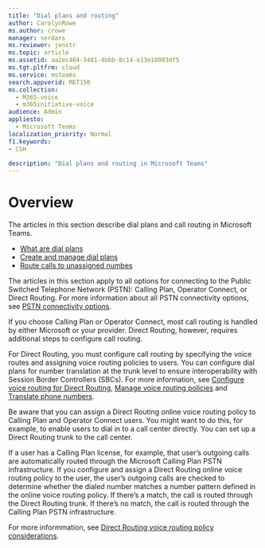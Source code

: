 ```yaml
---
title: "Dial plans and routing"
author: CarolynRowe
ms.author: crowe
manager: serdars
ms.reviewer: jenstr
ms.topic: article
ms.assetid: aa2ec464-3481-4bbb-8c14-e13e18093df5
ms.tgt.pltfrm: cloud
ms.service: msteams
search.appverid: MET150
ms.collection: 
  - M365-voice
  - m365initiative-voice
audience: Admin
appliesto: 
  - Microsoft Teams
localization_priority: Normal
f1.keywords:
- CSH

description: "Dial plans and routing in Microsoft Teams"
---
```


# Overview

The articles in this section describe dial plans and call routing in Microsoft Teams. 

- [What are dial plans](what-are-dial-plans.md)
- [Create and manage dial plans](create-and-manage-dial-plans.md)
- [Route calls to unassigned numbes](routing-calls-to-unassigned-numbers.md)

The articles in this section apply to all options for connecting to the Public Switched Telephone Network (PSTN): Calling Plan, Operator Connect, or Direct Routing. For more information about all PSTN connectivity options, see [PSTN connectivity options](pstn-connectivity.md).

If you choose Calling Plan or Operator Connect, most call routing is handled by either Microsoft or your provider. Direct Routing, however, requires additional steps to configure call routing. 

For Direct Routing, you must configure call routing by specifying the voice routes and assigning voice routing policies to users. You can configure dial plans for number translation at the trunk level to ensure interoperability with Session Border Controllers (SBCs). For more information, see [Configure voice routing for Direct Routing](direct-routing-voice-routing.md), [Manage voice routing policies](manage-voice-routing-policies.md) and [Translate phone numbers](direct-routing-translate-numbers.md).

Be aware that you can assign a Direct Routing online voice routing policy to Calling Plan and Operator Connect users. You might want to do this, for example, to enable users to dial in to a call center directly. You can set up a Direct Routing trunk to the call center.

If a user has a Calling Plan license, for example, that user’s outgoing calls are automatically routed through the Microsoft Calling Plan PSTN infrastructure. If you configure and assign a Direct Routing online voice routing policy to the user, the user’s outgoing calls are checked to determine whether the dialed number matches a number pattern defined in the online voice routing policy. If there’s a match, the call is routed through the Direct Routing trunk. If there’s no match, the call is routed through the Calling Plan PSTN infrastructure.

For more informmation, see [Direct Routing voice routing policy considerations](direct-routing-voice-routing.md#voice-routing-policy-considerations).



